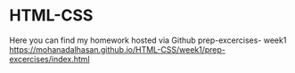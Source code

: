 # HTML-CSS

Here you can find my homework hosted via Github
prep-excercises- week1 https://mohanadalhasan.github.io/HTML-CSS/week1/prep-excercises/index.html
